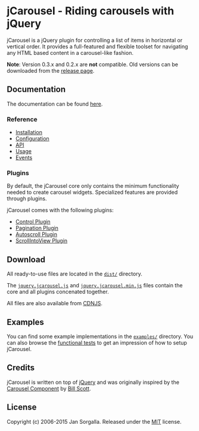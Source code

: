 jCarousel - Riding carousels with jQuery
========================================

jCarousel is a jQuery plugin for controlling a list of items in horizontal or
vertical order. It provides a full-featured and flexible toolset for navigating
any HTML based content in a carousel-like fashion.

**Note**: Version 0.3.x and 0.2.x are **not** compatible. Old versions can be
downloaded from the [release page](https://github.com/jsor/jcarousel/releases).

Documentation
-------------

The documentation can be found [here](http://sorgalla.com/jcarousel/docs/).

### Reference

  * [Installation](http://sorgalla.com/jcarousel/docs/reference/installation.html)
  * [Configuration](http://sorgalla.com/jcarousel/docs/reference/configuration.html)
  * [API](http://sorgalla.com/jcarousel/docs/reference/api.html)
  * [Usage](http://sorgalla.com/jcarousel/docs/reference/usage.html)
  * [Events](http://sorgalla.com/jcarousel/docs/reference/events.html)

### Plugins

By default, the jCarousel core only contains the minimum functionality needed to
create carousel widgets. Specialized features are provided through plugins.

jCarousel comes with the following plugins:

  * [Control Plugin](http://sorgalla.com/jcarousel/docs/plugins/control/)
  * [Pagination Plugin](http://sorgalla.com/jcarousel/docs/plugins/pagination/)
  * [Autoscroll Plugin](http://sorgalla.com/jcarousel/docs/plugins/autoscroll/)
  * [ScrollIntoView Plugin](http://sorgalla.com/jcarousel/docs/plugins/scrollintoview/)

Download
--------

All ready-to-use files are located in the [`dist/`](dist/) directory.

The [`jquery.jcarousel.js`](dist/jquery.jcarousel.js?raw=1) and
[`jquery.jcarousel.min.js`](dist/jquery.jcarousel.min.js?raw=1) files contain
the core and all plugins concenated together.

All files are also available from [CDNJS](http://cdnjs.com/libraries/jcarousel).

Examples
--------

You can find some example implementations in the [`examples/`](examples/)
directory. You can also browse the [functional tests](test/functional/) to get
an impression of how to setup jCarousel.

Credits
-------

jCarousel is written on top of [jQuery](http://jquery.com) and was originally
inspired by the [Carousel Component](http://billwscott.com/carousel/) by
[Bill Scott](http://looksgoodworkswell.com).

License
-------

Copyright (c) 2006-2015 Jan Sorgalla.
Released under the [MIT](LICENSE?raw=1) license.